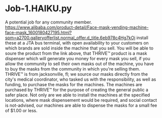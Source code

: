 # Job-1.HAIKU.py
A potential job for any community member.
https://www.alibaba.com/product-detail/Face-mask-vending-machine-face-mask_1600180427195.html?spm=a2700.galleryofferlist.normal_offer.d_title.6eb978c4Hg7kOj
install these at a JTA bus terminal, with open availability to your customers on which brands are sold inside the machine that you sell.
You will be able to soure the product from the link above, that THRIVE™ product is a mask dispenser which will generate you money for every mask you sell,
if you allow the community to sell their own masks out of the machine, you have to buy the masks from the community in which you're selling them.
THRIVE™ is from jacksonville, fl; we source our masks directly from the city's medical coordinator, who tasked us with the responsibility, as well as 
funding, to purchase the masks for the machines. The machines are purchased by THRIVE™ for the purpose of creating the general public a safer place.
Not only are we able to install the machines at the specified locations, where mask dispensement would be required, and social contact is not-advised,
our machines are able to dispense the masks for a small fee of $1.00 or less.
